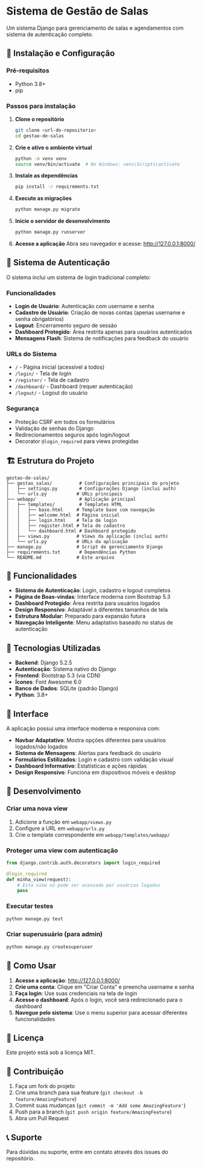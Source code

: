 # Sistema de Gestão de Salas

Um sistema Django para gerenciamento de salas e agendamentos com sistema de autenticação completo.

## 🚀 Instalação e Configuração

### Pré-requisitos
- Python 3.8+
- pip

### Passos para instalação

1. **Clone o repositório**
   ```bash
   git clone <url-do-repositorio>
   cd gestao-de-salas
   ```

2. **Crie e ative o ambiente virtual**
   ```bash
   python -m venv venv
   source venv/bin/activate  # No Windows: venv\Scripts\activate
   ```

3. **Instale as dependências**
   ```bash
   pip install -r requirements.txt
   ```

4. **Execute as migrações**
   ```bash
   python manage.py migrate
   ```

5. **Inicie o servidor de desenvolvimento**
   ```bash
   python manage.py runserver
   ```

6. **Acesse a aplicação**
   Abra seu navegador e acesse: http://127.0.0.1:8000/

## 🔐 Sistema de Autenticação

O sistema inclui um sistema de login tradicional completo:

### Funcionalidades
- **Login de Usuário**: Autenticação com username e senha
- **Cadastro de Usuário**: Criação de novas contas (apenas username e senha obrigatórios)
- **Logout**: Encerramento seguro de sessão
- **Dashboard Protegido**: Área restrita apenas para usuários autenticados
- **Mensagens Flash**: Sistema de notificações para feedback do usuário

### URLs do Sistema
- `/` - Página inicial (acessível a todos)
- `/login/` - Tela de login
- `/register/` - Tela de cadastro
- `/dashboard/` - Dashboard (requer autenticação)
- `/logout/` - Logout do usuário

### Segurança
- Proteção CSRF em todos os formulários
- Validação de senhas do Django
- Redirecionamentos seguros após login/logout
- Decorator `@login_required` para views protegidas

## 🏗️ Estrutura do Projeto

```
gestao-de-salas/
├── gestao_salas/          # Configurações principais do projeto
│   ├── settings.py        # Configurações Django (inclui auth)
│   └── urls.py           # URLs principais
├── webapp/                # Aplicação principal
│   ├── templates/         # Templates HTML
│   │   ├── base.html     # Template base com navegação
│   │   ├── welcome.html  # Página inicial
│   │   ├── login.html    # Tela de login
│   │   ├── register.html # Tela de cadastro
│   │   └── dashboard.html # Dashboard protegido
│   ├── views.py          # Views da aplicação (inclui auth)
│   └── urls.py           # URLs da aplicação
├── manage.py             # Script de gerenciamento Django
├── requirements.txt       # Dependências Python
└── README.md             # Este arquivo
```

## 🌟 Funcionalidades

- **Sistema de Autenticação**: Login, cadastro e logout completos
- **Página de Boas-vindas**: Interface moderna com Bootstrap 5.3
- **Dashboard Protegido**: Área restrita para usuários logados
- **Design Responsivo**: Adaptável a diferentes tamanhos de tela
- **Estrutura Modular**: Preparado para expansão futura
- **Navegação Inteligente**: Menu adaptativo baseado no status de autenticação

## 🎨 Tecnologias Utilizadas

- **Backend**: Django 5.2.5
- **Autenticação**: Sistema nativo do Django
- **Frontend**: Bootstrap 5.3 (via CDN)
- **Ícones**: Font Awesome 6.0
- **Banco de Dados**: SQLite (padrão Django)
- **Python**: 3.8+

## 📱 Interface

A aplicação possui uma interface moderna e responsiva com:
- **Navbar Adaptativo**: Mostra opções diferentes para usuários logados/não logados
- **Sistema de Mensagens**: Alertas para feedback do usuário
- **Formulários Estilizados**: Login e cadastro com validação visual
- **Dashboard Informativo**: Estatísticas e ações rápidas
- **Design Responsivo**: Funciona em dispositivos móveis e desktop

## 🔧 Desenvolvimento

### Criar uma nova view
1. Adicione a função em `webapp/views.py`
2. Configure a URL em `webapp/urls.py`
3. Crie o template correspondente em `webapp/templates/webapp/`

### Proteger uma view com autenticação
```python
from django.contrib.auth.decorators import login_required

@login_required
def minha_view(request):
    # Esta view só pode ser acessada por usuários logados
    pass
```

### Executar testes
```bash
python manage.py test
```

### Criar superusuário (para admin)
```bash
python manage.py createsuperuser
```

## 🚀 Como Usar

1. **Acesse a aplicação**: http://127.0.0.1:8000/
2. **Crie uma conta**: Clique em "Criar Conta" e preencha username e senha
3. **Faça login**: Use suas credenciais na tela de login
4. **Acesse o dashboard**: Após o login, você será redirecionado para o dashboard
5. **Navegue pelo sistema**: Use o menu superior para acessar diferentes funcionalidades

## 📄 Licença

Este projeto está sob a licença MIT.

## 🤝 Contribuição

1. Faça um fork do projeto
2. Crie uma branch para sua feature (`git checkout -b feature/AmazingFeature`)
3. Commit suas mudanças (`git commit -m 'Add some AmazingFeature'`)
4. Push para a branch (`git push origin feature/AmazingFeature`)
5. Abra um Pull Request

## 📞 Suporte

Para dúvidas ou suporte, entre em contato através dos issues do repositório.
